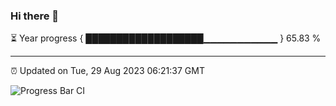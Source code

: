 ### Hi there 👋

⏳ Year progress { ███████████████████▁▁▁▁▁▁▁▁▁▁▁ } 65.83 %

---

⏰ Updated on Tue, 29 Aug 2023 06:21:37 GMT

![Progress Bar CI](https://github.com/ZhaoGui/ZhaoGui/workflows/Progress%20Bar%20CI/badge.svg)
